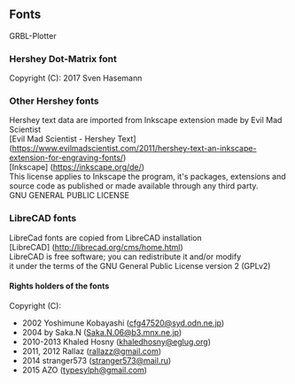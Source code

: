 ## Fonts 
GRBL-Plotter 

### Hershey Dot-Matrix font
Copyright (C): 2017 Sven Hasemann

### Other Hershey fonts   
Hershey text data are imported from Inkscape extension made by Evil Mad Scientist  
[Evil Mad Scientist - Hershey Text] (https://www.evilmadscientist.com/2011/hershey-text-an-inkscape-extension-for-engraving-fonts/)  
[Inkscape] (https://inkscape.org/de/)  
This license applies to Inkscape the program, it's packages, extensions and source code as published or made available through any third party.  
GNU GENERAL PUBLIC LICENSE  
  
### LibreCAD fonts  
LibreCad fonts are copied from LibreCAD installation   
[LibreCAD] (http://librecad.org/cms/home.html)  
LibreCAD is free software; you can redistribute it and/or modify  
it under the terms of the GNU General Public License version 2 (GPLv2)  
  
#### Rights holders of the fonts ####  
Copyright (C):  
- 2002 Yoshimune Kobayashi (cfg47520@syd.odn.ne.jp)  
- 2004 by Saka.N (Saka.N.06@b3.mnx.ne.jp)  
- 2010-2013 Khaled Hosny (khaledhosny@eglug.org)  
- 2011, 2012 Rallaz (rallazz@gmail.com)  
- 2014 stranger573 (stranger573@mail.ru)  
- 2015 AZO (typesylph@gmail.com)  
